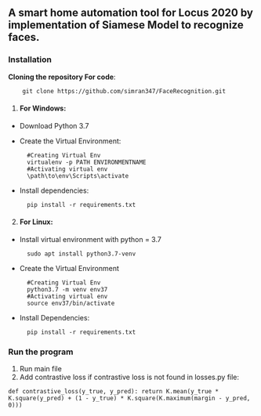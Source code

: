 ## A smart home automation tool for Locus 2020 by implementation of Siamese Model to recognize faces.

### Installation
**Cloning the repository For code**:

		git clone https://github.com/simran347/FaceRecognition.git

      

1. #### For Windows:

* Download Python 3.7
* Create the Virtual Environment:
		
		#Creating Virtual Env
		virtualenv -p PATH ENVIRONMENTNAME 
		#Activating virtual env
		\path\to\env\Scripts\activate

* Install dependencies:

		pip install -r requirements.txt


2. #### For Linux:

* Install virtual environment with python = 3.7

		sudo apt install python3.7-venv

* Create the Virtual Environment
		
		#Creating Virtual Env
		python3.7 -m venv env37
		#Activating virtual env
		source env37/bin/activate
 
* Install Dependencies:

		pip install -r requirements.txt 


### Run the program 
1. Run main file  
2. Add contrastive loss if contrastive loss is not found in losses.py file:

`def contrastive_loss(y_true, y_pred):
return K.mean(y_true * K.square(y_pred) + (1 - y_true) * K.square(K.maximum(margin - y_pred, 0)))`
